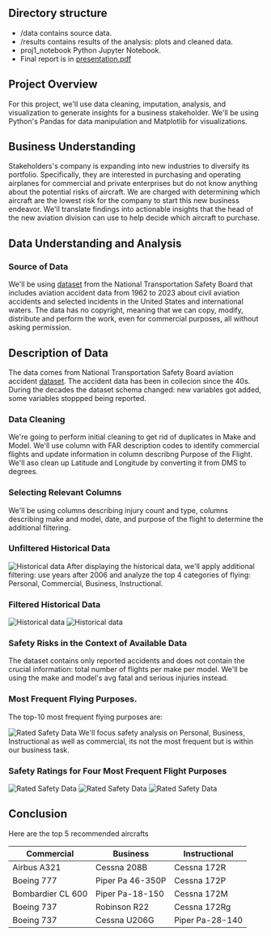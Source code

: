 ## Directory structure

* /data contains source data.
* /results contains results of the analysis: plots and cleaned data.
* proj1_notebook Python Jupyter Notebook. 
* Final report is in [presentation.pdf](presentation.pdf)


## Project Overview

For this project, we'll use data cleaning, imputation, analysis, and visualization to generate insights for a business stakeholder. We'll be using Python's Pandas for data manipulation and Matplotlib for visualizations.

## Business Understanding

Stakeholders's company is expanding into new industries to diversify its portfolio. Specifically, they are interested in purchasing and operating airplanes for commercial and private enterprises but do not know anything about the potential risks of aircraft. We are charged with determining which aircraft are the lowest risk for the company to start this new business endeavor. We'll translate findings into actionable insights that the head of the new aviation division can use to help decide which aircraft to purchase.

##  Data Understanding and Analysis

### Source of Data
We'll be using [dataset](https://www.kaggle.com/datasets/khsamaha/aviation-accident-database-synopses) from the National Transportation Safety Board that includes aviation accident data from 1962 to 2023 about civil aviation accidents and selected incidents in the United States and international waters. The data has no copyright, meaning that we can copy, modify, distribute and perform the work, even for commercial purposes, all without asking permission.

## Description of Data

The data comes from National Transportation Safety Board aviation accident [dataset](https://www.ntsb.gov/Pages/AviationQueryV2.aspx).
The accident data has been in collecion since the 40s. During the decades the dataset schema changed: new variables got added, some variables stoppped being reported.

### Data Cleaning

We're going to perform initial cleaning to get rid of duplicates in Make and Model. 
We'll use column with FAR description codes to identify commercial flights and update information in column describng Purpose of the Flight. We'll aso clean up Latitude and Longitude by converting it from DMS to degrees.

### Selecting Relevant Columns

We'll be using columns describing injury count and type, columns describing make and model, date, and purpose of the flight to determine the additional filtering.

### Unfiltered Historical Data

![Historical data](results/Inj_By_FlightPurpose_Unfiltered.jpeg)
After displaying the historical data, we'll apply additional filtering: use years after 2006 and analyze the top 4 categories of flying: Personal, Commercial, Business, Instructional. 

### Filtered Historical Data
![Historical data](results/Inj_By_Year_Filtered.jpeg)
![Historical data](results/Inj_By_FlightPurpose_Filtered.jpeg)

### Safety Risks in the Context of Available Data 
The dataset contains only reported accidents and does not contain the crucial information: total number of flights per make per model. We'll be using the make and model's avg fatal and serious injuries instead.

### Most Frequent Flying Purposes.
The top-10 most frequent flying purposes are:

![Rated Safety Data](results/Hist_Flights.jpeg)
We'll focus safety analysis on Personal, Business, Instructional as well as commercial, its not the most frequent but is within our business task.


### Safety Ratings for Four Most Frequent Flight Purposes

![Rated Safety Data](results/Inj_By_Flight_Commercial.jpeg)
![Rated Safety Data](results/Inj_By_Flight_Business.jpeg)
![Rated Safety Data](results/Inj_By_Flight_Instructional.jpeg)

## Conclusion
Here are the top 5 recommended aircrafts 

| Commercial          | Business               | Instructional         |
|---------------------|------------------------|------------------------|
| Airbus A321         | Cessna 208B            | Cessna 172R            |
| Boeing 777          | Piper Pa 46-350P       | Cessna 172P            |
| Bombardier CL 600   | Piper Pa-18-150        | Cessna 172M            |
| Boeing 737          | Robinson R22           | Cessna 172Rg           |
| Boeing 737          | Cessna U206G           | Piper Pa-28-140        |
